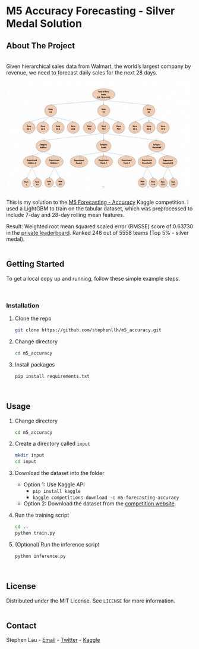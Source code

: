 # M5 Accuracy Forecasting - Silver Medal Solution

<!-- ABOUT THE PROJECT -->
## About The Project

<br/>
Given hierarchical sales data from Walmart, the world’s largest company by revenue, we need to forecast daily sales for the next 28 days.
<br/>

<p align="center">
  <img src="/image/image.png" alt="Competition image" width="600" height="300"/>
</p>


<!-- ![Product Name Screen Shot](/image/image.png) -->

This is my solution to the [M5 Forecasting - Accuracy](https://www.kaggle.com/c/m5-forecasting-accuracy) Kaggle competition. I used a LightGBM to train on the tabular dataset, which was preprocessed to include 7-day and 28-day rolling mean features.

Result: Weighted root mean squared scaled error (RMSSE) score of 0.63730
 in the [private leaderboard](https://www.kaggle.com/c/m5-forecasting-accuracy/leaderboard). Ranked 248 out of 5558 teams (Top 5% - silver medal).
<br/><br/>

<!-- GETTING STARTED -->
## Getting Started

To get a local copy up and running, follow these simple example steps.

<br/>

### Installation

1. Clone the repo
   ```sh
   git clone https://github.com/stephenllh/m5_accuracy.git
   ```

1. Change directory
   ```sh
   cd m5_accuracy
   ```

2. Install packages
   ```sh
   pip install requirements.txt
   ```

<br/>

<!-- USAGE EXAMPLES -->
## Usage

1. Change directory
   ```sh
   cd m5_accuracy
   ```

2. Create a directory called `input`
   ```sh
   mkdir input
   cd input
   ```

3. Download the dataset into the folder
    - Option 1: Use Kaggle API
      - `pip install kaggle`
      - `kaggle competitions download -c m5-forecasting-accuracy`
    - Option 2: Download the dataset from the [competition website](https://www.kaggle.com/c/m5-forecasting-accuracy/data).

4. Run the training script
   ```sh
   cd ..
   python train.py
   ```

5. (Optional) Run the inference script
   ```sh
   python inference.py
   ```

<br/>


<!-- LICENSE -->
## License

Distributed under the MIT License. See `LICENSE` for more information.
<br></br>


<!-- CONTACT -->
## Contact

Stephen Lau - [Email](stephenlaulh@gmail.com) - [Twitter](https://twitter.com/StephenLLH) - [Kaggle](https://www.kaggle.com/faraksuli)


